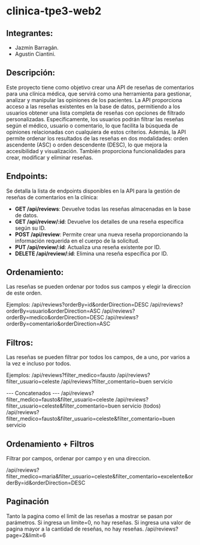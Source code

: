 # clinica-tpe3-web2

## Integrantes:
* Jazmín Barragán.
* Agustin Ciantini.

## Descripción:

Este proyecto tiene como objetivo crear una API de reseñas de comentarios para una clínica médica, que servirá como una herramienta para gestionar, analizar y manipular las opiniones de los pacientes. La API proporciona acceso a las reseñas existentes en la base de datos, permitiendo a los usuarios obtener una lista completa de reseñas con opciones de filtrado personalizadas. Específicamente, los usuarios podrán filtrar las reseñas según el médico, usuario o comentario, lo que facilita la búsqueda de opiniones relacionadas con cualquiera de estos criterios. Además, la API permite ordenar los resultados de las reseñas en dos modalidades: orden ascendente (ASC) o orden descendente (DESC), lo que mejora la accesibilidad y visualización. También proporciona funcionalidades para crear, modificar y eliminar reseñas.

## Endpoints:

Se detalla la lista de endpoints disponibles en la API para la gestión de reseñas de comentarios en la clínica:

- **GET /api/reviews**: Devuelve todas las reseñas almacenadas en la base de datos.
- **GET /api/review/:id**: Devuelve los detalles de una reseña específica según su ID.
- **POST /api/review**: Permite crear una nueva reseña proporcionando la información requerida en el cuerpo de la solicitud.
- **PUT /api/review/:id**: Actualiza una reseña existente por ID.
- **DELETE /api/review/:id**: Elimina una reseña específica por ID.

## Ordenamiento:
Las reseñas se pueden ordenar por todos sus campos y elegir la direccion de este orden.

Ejemplos:
/api/reviews?orderBy=id&orderDirection=DESC
/api/reviews?orderBy=usuario&orderDirection=ASC
/api/reviews?orderBy=medico&orderDirection=DESC
/api/reviews?orderBy=comentario&orderDirection=ASC

## Filtros:
Las reseñas se pueden filtrar por todos los campos, de a uno, por varios a la vez e incluso por todos.

Ejemplos:
/api/reviews?filter_medico=fausto
/api/reviews?filter_usuario=celeste
/api/reviews?filter_comentario=buen servicio

 --- Concatenados ---
 /api/reviews?filter_medico=fausto&filter_usuario=celeste
 /api/reviews?filter_usuario=celeste&filter_comentario=buen servicio
 (todos)
 /api/reviews?filter_medico=fausto&filter_usuario=celeste&filter_comentario=buen servicio

## Ordenamiento + Filtros
Filtrar por campos, ordenar por campo y en una direccion.

 /api/reviews?filter_medico=maria&filter_usuario=celeste&filter_comentario=excelente&orderBy=id&orderDirection=DESC

 ## Paginación
 Tanto la pagina como el limit de las reseñas a mostrar se pasan por parámetros.
 Si ingresa un limite=0, no hay reseñas.
 Si ingresa una valor de pagina mayor a la cantidad de reseñas, no hay reseñas.
/api/reviews?page=2&limit=6

